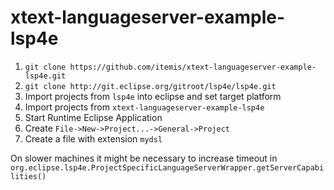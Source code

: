 # xtext-languageserver-example-lsp4e

1. `git clone https://github.com/itemis/xtext-languageserver-example-lsp4e.git`
1. `git clone http://git.eclipse.org/gitroot/lsp4e/lsp4e.git`
1. Import projects from `lsp4e` into eclipse and set target platform
1. Import projects from `xtext-languageserver-example-lsp4e`
1. Start Runtime Eclipse Application
1. Create `File->New->Project...->General->Project`
1. Create a file with extension `mydsl`

On slower machines it might be necessary to increase timeout in `org.eclipse.lsp4e.ProjectSpecificLanguageServerWrapper.getServerCapabilities()`
